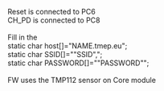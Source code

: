 Reset is connected to PC6</br>
CH_PD is connected to PC8</br>
</br>
Fill in the</br>
static char host[]="NAME.tmep.eu";</br>
static char SSID[]=""SSID",";</br>
static char PASSWORD[]=""PASSWORD"";</br>
</br>
FW uses the TMP112 sensor on Core module</br>
